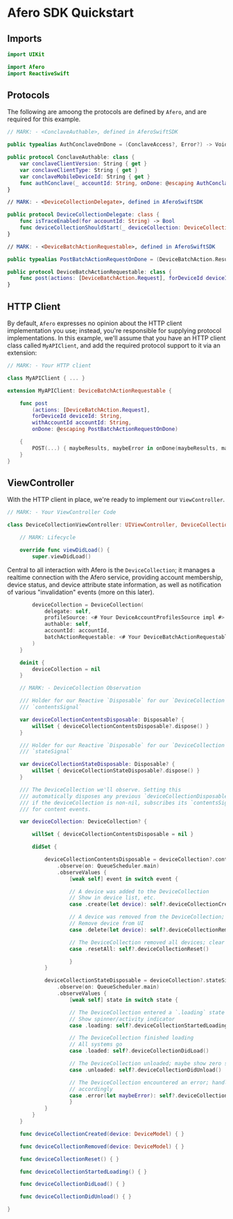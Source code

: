 # Afero SDK Quickstart

## Imports

```swift
import UIKit

import Afero
import ReactiveSwift
```

## Protocols

The following are amoong the protocols are defined by `Afero`, and are required
for this example.

```swift
// MARK: - <ConclaveAuthable>, defined in AferoSwiftSDK

public typealias AuthConclaveOnDone = (ConclaveAccess?, Error?) -> Void

public protocol ConclaveAuthable: class {
    var conclaveClientVersion: String { get }
    var conclaveClientType: String { get }
    var conclaveMobileDeviceId: String { get }
    func authConclave(_ accountId: String, onDone: @escaping AuthConclaveOnDone)
}

// MARK: - <DeviceCollectionDelegate>, defined in AferoSwiftSDK

public protocol DeviceCollectionDelegate: class {
    func isTraceEnabled(for accountId: String) -> Bool
    func deviceCollectionShouldStart(_ deviceCollection: DeviceCollection) -> Bool
}

// MARK: - <DeviceBatchActionRequestable>, defined in AferoSwiftSDK

public typealias PostBatchActionRequestOnDone = (DeviceBatchAction.Results?, Error?) -> Void

public protocol DeviceBatchActionRequestable: class {
    func post(actions: [DeviceBatchAction.Request], forDeviceId deviceId: String, withAccountId accountId: String, onDone: @escaping PostBatchActionRequestOnDone)
}
```

## HTTP Client

By default, `Afero` expresses no opinion about the HTTP client implementation you use;
instead, you're responsible for supplying protocol implementations. In this example,
we'll assume that you have an HTTP client class called `MyAPIClient`, and add the required
protocol support to it via an extension:

```swift
// MARK: - Your HTTP client

class MyAPIClient { ... }

extension MyAPIClient: DeviceBatchActionRequestable {

    func post
        (actions: [DeviceBatchAction.Request],
        forDeviceId deviceId: String,
        withAccountId accountId: String,
        onDone: @escaping PostBatchActionRequestOnDone)

    {
        POST(...) { maybeResults, maybeError in onDone(maybeResults, maybeError) }
    }
}
```

## ViewController

With the HTTP client in place, we're ready to implement our `ViewController`.

```swift
// MARK: - Your ViewController Code

class DeviceCollectionViewController: UIViewController, DeviceCollectionDelegate, ConclaveAuthable, DeviceBatchActionRequestable {

    // MARK: Lifecycle

    override func viewDidLoad() {
        super.viewDidLoad()

```
Central to all interaction with Afero is the `DeviceCollection`; it manages a realtime
connection with the Afero service, providing account membership, device status, and device
attribute state information, as well as notification of various "invalidation" events
(more on this later).

```swift
        deviceCollection = DeviceCollection(
            delegate: self,
            profileSource: <# Your DeviceAccountProfilesSource impl #>
            authable: self,
            accountId: accountId,
            batchActionRequestable: <# Your DeviceBatchActionRequestable impl #>
        )
    }

    deinit {
        deviceCollection = nil
    }

    // MARK: - DeviceCollection Observation

    /// Holder for our Reactive `Disposable` for our `DeviceCollection`'s
    /// `contentsSignal`

    var deviceCollectionContentsDisposable: Disposable? {
        willSet { deviceCollectionContentsDisposable?.dispose() }
    }

    /// Holder for our Reactive `Disposable` for our `DeviceCollection`'s
    /// `stateSignal`

    var deviceCollectionStateDisposable: Disposable? {
        willSet { deviceCollectionStateDisposable?.dispose() }
    }

    /// The DeviceCollection we'll observe. Setting this
    /// automatically disposes any previous `deviceCollectionDisposable`, and,
    /// if the deviceCollection is non-nil, subscribes its `contentsSignal`
    /// for content events.

    var deviceCollection: DeviceCollection? {

        willSet { deviceCollectionContentsDisposable = nil }

        didSet {

            deviceCollectionContentsDisposable = deviceCollection?.contentsSignal
                .observe(on: QueueScheduler.main)
                .observeValues {
                    [weak self] event in switch event {

                    // A device was added to the DeviceCollection
                    // Show in device list, etc.
                    case .create(let device): self?.deviceCollectionCreated(device: device)

                    // A device was removed from the DeviceCollection;
                    // Remove device from UI
                    case .delete(let device): self?.deviceCollectionRemoved(device: device)

                    // The DeviceCollection removed all devices; clear UI
                    case .resetAll: self?.deviceCollectionReset()

                    }
            }

            deviceCollectionStateDisposable = deviceCollection?.stateSignal
                .observe(on: QueueScheduler.main)
                .observeValues {
                    [weak self] state in switch state {

                    // The DeviceCollection entered a `.loading` state
                    // Show spinner/activity indicator
                    case .loading: self?.deviceCollectionStartedLoading()

                    // The DeviceCollection finished loading
                    // All systems go
                    case .loaded: self?.deviceCollectionDidLoad()

                    // The DeviceCollection unloaded; maybe show zero state?
                    case .unloaded: self?.deviceCollectionDidUnload()

                    // The DeviceCollection encountered an error; handle
                    // accordingly
                    case .error(let maybeError): self?.deviceCollectionEmittedError(maybeError)
                    }
            }
        }
    }

    func deviceCollectionCreated(device: DeviceModel) { }

    func deviceCollectionRemoved(device: DeviceModel) { }

    func deviceCollectionReset() { }

    func deviceCollectionStartedLoading() { }

    func deviceCollectionDidLoad() { }

    func deviceCollectionDidUnload() { }

}
```
